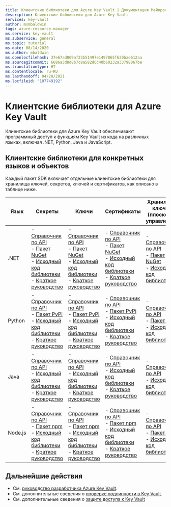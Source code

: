 ```yaml
---
title: Клиентские библиотеки для Azure Key Vault | Документация Майкрософт
description: Клиентские библиотеки для Azure Key Vault
services: key-vault
author: msmbaldwin
tags: azure-resource-manager
ms.service: key-vault
ms.subservice: general
ms.topic: tutorial
ms.date: 08/14/2020
ms.author: mbaldwin
ms.openlocfilehash: 37e67ad869af23b51497e1497865f620bae612aa
ms.sourcegitcommit: 6686a3d8d8b7c8a582d6c40b60232a33798067be
ms.translationtype: HT
ms.contentlocale: ru-RU
ms.lasthandoff: 04/20/2021
ms.locfileid: "107749192"
---
```

# <a name="client-libraries-for-azure-key-vault"></a>Клиентские библиотеки для Azure Key Vault

Клиентские библиотеки для Azure Key Vault обеспечивают программный доступ к функциям Key Vault из кода на различных языках, включая .NET, Python, Java и JavaScript.

## <a name="client-libraries-per-language-and-object"></a>Клиентские библиотеки для конкретных языков и объектов

Каждый пакет SDK включает отдельные клиентские библиотеки для хранилища ключей, секретов, ключей и сертификатов, как описано в таблице ниже.

| Язык | Секреты | Ключи | Сертификаты | Хранилище ключей (плоскость управления) |
|--|--|--|--|--|
| .NET | - [Справочник по API](/dotnet/api/azure.security.keyvault.secrets)<br>- [Пакет NuGet](https://www.nuget.org/packages/Azure.Security.KeyVault.Secrets/)<br>- [Исходный код библиотеки](https://github.com/Azure/azure-sdk-for-net/tree/master/sdk/keyvault/Azure.Security.KeyVault.Secrets)<br>- [Краткое руководство](../secrets/quick-create-net.md) | - [Справочник по API](/dotnet/api/azure.security.keyvault.keys)<br>- [Пакет NuGet](https://www.nuget.org/packages/Azure.Security.KeyVault.Keys/)<br>- [Исходный код библиотеки](https://github.com/Azure/azure-sdk-for-net/tree/master/sdk/keyvault/Azure.Security.KeyVault.Keys)<br>- [Краткое руководство](../keys/quick-create-net.md) | - [Справочник по API](/dotnet/api/azure.security.keyvault.certificates)<br>- [Пакет NuGet](https://www.nuget.org/packages/Azure.Security.KeyVault.Certificates/)<br>- [Исходный код библиотеки](https://github.com/Azure/azure-sdk-for-net/tree/master/sdk/keyvault/Azure.Security.KeyVault.Certificates)<br>- [Краткое руководство](../certificates/quick-create-net.md) | - [Справочник по API](/dotnet/api/microsoft.azure.management.keyvault)<br>- [Пакет NuGet](https://www.nuget.org/packages/Microsoft.Azure.Management.KeyVault/)<br> - [Исходный код библиотеки](https://github.com/Azure/azure-sdk-for-net/tree/master/sdk/keyvault/Microsoft.Azure.Management.KeyVault)|
| Python| - [Справочник по API](/python/api/overview/azure/keyvault-secrets-readme)<br>- [Пакет PyPi](https://pypi.org/project/azure-keyvault-secrets/)<br>- [Исходный код библиотеки](https://github.com/Azure/azure-sdk-for-python/tree/master/sdk/keyvault/azure-keyvault-secrets)<br>- [Краткое руководство](../secrets/quick-create-python.md) |- [Справочник по API](/python/api/overview/azure/keyvault-keys-readme)<br>- [Пакет PyPi](https://pypi.org/project/azure-keyvault-keys/)<br>- [Исходный код библиотеки](https://github.com/Azure/azure-sdk-for-python/tree/master/sdk/keyvault/azure-keyvault-keys)<br>- [Краткое руководство](../keys/quick-create-python.md) | - [Справочник по API](/python/api/overview/azure/keyvault-certificates-readme)<br>- [Пакет PyPi](https://pypi.org/project/azure-keyvault-certificates/)<br>- [Исходный код библиотеки](https://github.com/Azure/azure-sdk-for-python/tree/master/sdk/keyvault/azure-keyvault-certificates)<br>- [Краткое руководство](../certificates/quick-create-python.md) | - [Справочник по API](/python/api/azure-mgmt-keyvault/azure.mgmt.keyvault)<br> - [Пакет PyPi](https://pypi.org/project/azure-mgmt-keyvault/)<br> - [Исходный код библиотеки](https://github.com/Azure/azure-sdk-for-python/tree/master/sdk/keyvault/azure-mgmt-keyvault)|
| Java | - [Справочник по API](https://azuresdkdocs.blob.core.windows.net/$web/java/azure-security-keyvault-secrets/4.2.0/index.html)<br>- [Исходный код библиотеки](https://github.com/Azure/azure-sdk-for-java/tree/master/sdk/keyvault/azure-security-keyvault-secrets)<br>- [Краткое руководство](../secrets/quick-create-java.md) |- [Справочник по API](https://azuresdkdocs.blob.core.windows.net/$web/java/azure-security-keyvault-keys/4.2.0/index.html)<br>- [Исходный код библиотеки](https://github.com/Azure/azure-sdk-for-java/tree/master/sdk/keyvault/azure-security-keyvault-keys)<br>- [Краткое руководство](../keys/quick-create-java.md) | - [Справочник по API](https://azuresdkdocs.blob.core.windows.net/$web/java/azure-security-keyvault-certificates/4.1.0/index.html)<br>- [Исходный код библиотеки](https://github.com/Azure/azure-sdk-for-java/tree/master/sdk/keyvault/azure-security-keyvault-certificates)<br>- [Краткое руководство](../certificates/quick-create-java.md) |- [Справочник по API](/java/api/com.microsoft.azure.management.keyvault)<br>- [Исходный код библиотеки](https://github.com/Azure/azure-sdk-for-java/tree/master/sdk/keyvault/mgmt-v2016_10_01)|
| Node.js | - [Справочник по API](/javascript/api/@azure/keyvault-secrets/)<br>- [Пакет npm](https://www.npmjs.com/package/@azure/keyvault-secrets)<br>- [Исходный код библиотеки](https://github.com/Azure/azure-sdk-for-js/tree/master/sdk/keyvault/keyvault-secrets)<br>- [Краткое руководство](../secrets/quick-create-node.md) |- [Справочник по API](/javascript/api/@azure/keyvault-keys/)<br>- [Пакет npm](https://www.npmjs.com/package/@azure/keyvault-keys)<br>- [Исходный код библиотеки](https://github.com/Azure/azure-sdk-for-js/tree/master/sdk/keyvault/keyvault-keys)<br>- [Краткое руководство](../keys/quick-create-node.md)| - [Справочник по API](/javascript/api/@azure/keyvault-certificates/)<br>- [Пакет npm](https://www.npmjs.com/package/@azure/keyvault-certificates)<br>- [Исходный код библиотеки](https://github.com/Azure/azure-sdk-for-js/tree/master/sdk/keyvault/keyvault-certificates)<br>- [Краткое руководство](../certificates/quick-create-node.md) |  - [Справочник по API](/javascript/api/@azure/arm-keyvault/)<br>- [Пакет npm](https://www.npmjs.com/package/@azure/arm-keyvault)<br>- [Исходный код библиотеки](https://github.com/Azure/azure-sdk-for-js/tree/master/sdk/keyvault/arm-keyvault)

## <a name="next-steps"></a>Дальнейшие действия

- См. [руководство разработчика Azure Key Vault](developers-guide.md).
- См. дополнительные сведения о [проверке подлинности в Key Vault](authentication.md).
- См. дополнительные сведения о [защите доступа к Key Vault](security-overview.md)

